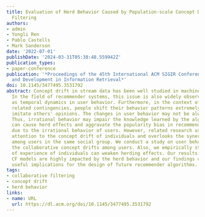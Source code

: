```yaml
---
title: Evaluation of Herd Behavior Caused by Population-scale Concept Drift in Collaborative
  Filtering
authors:
- admin
- Yongli Ren
- Pablo Castells
- Mark Sanderson
date: '2022-07-01'
publishDate: '2024-03-31T05:38:48.559942Z'
publication_types:
- paper-conference
publication: '*Proceedings of the 45th International ACM SIGIR Conference on Research
  and Development in Information Retrieval*'
doi: 10.1145/3477495.3531792
abstract: Concept drift in stream data has been well studied in machine learning applications.
  In the field of recommender systems, this issue is also widely observed, as known
  as temporal dynamics in user behavior. Furthermore, in the context of COVID-19 pandemic
  related contingencies, people shift their behavior patterns extremely and tend to
  imitate others' opinions. The changes in user behavior may not be always rational.
  Thus, irrational behavior may impair the knowledge learned by the algorithm. It
  can cause herd effects and aggravate the popularity bias in recommender systems
  due to the irrational behavior of users. However, related research usually pays
  attention to the concept drift of individuals and overlooks the synergistic effect
  among users in the same social group. We conduct a study on user behavior to detect
  the collaborative concept drifts among users. Also, we empirically study the increase
  of experience of individuals can weaken herding effects. Our results suggest the
  CF models are highly impacted by the herd behavior and our findings could provide
  useful implications for the design of future recommender algorithms.
tags:
- collaborative filtering
- concept drift
- herd behavior
links:
- name: URL
  url: https://dl.acm.org/doi/10.1145/3477495.3531792
---
```

